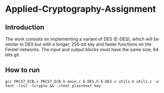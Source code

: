 # Applied-Cryptography-Assignment
## Introduction
The work consists on implementing a variant of DES (E-DES), which will be similar to DES but with a
longer, 256-bit key and faster functions on the Feistel networks. The input and output
blocks must have the same size, 64 bits.git

## How to run
```console
gcc PKCS7_ECB.c PKCS7_ECB.h main.c E-DES.h E-DES.c utils.h utils.c -o test -lssl -lcrypto && ./test plaintext key
```